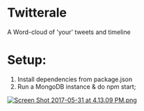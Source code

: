 # Twitterale

A Word-cloud of 'your' tweets and timeline


# Setup:
  1. Install dependencies from package.json
  2. Run a MongoDB instance & do npm start;
  

[![Screen Shot 2017-05-31 at 4.13.09 PM.png](https://s12.postimg.org/stusxarj1/Screen_Shot_2017-05-31_at_4.13.09_PM.png)](https://postimg.org/image/7wyksmti1/)

